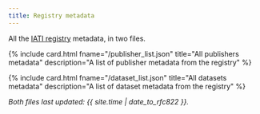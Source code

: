 ```yaml
---
title: Registry metadata
---
```

All the [IATI registry](https://iatiregistry.org) metadata, in two files.

<div class="row">
  {% include card.html fname="/publisher_list.json" title="All publishers metadata" description="A list of publisher metadata from the registry" %}

  {% include card.html fname="/dataset_list.json" title="All datasets metadata" description="A list of dataset metadata from the registry" %}
</div>

_Both files last updated: <span id="last-updated">{{ site.time | date_to_rfc822 }}</span>._
